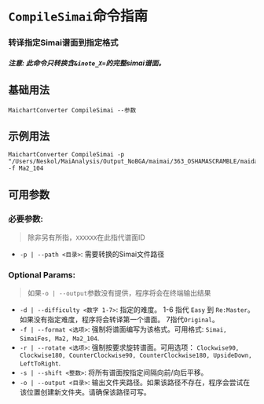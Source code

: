 # `CompileSimai`命令指南

### 转译指定Simai谱面到指定格式

#### _注意: 此命令只转换含`&inote_X=`的完整simai谱面。_

## 基础用法

    MaichartConverter CompileSimai --参数

## 示例用法

    MaichartConverter CompileSimai -p "/Users/Neskol/MaiAnalysis/Output_NoBGA/maimai/363_OSHAMASCRAMBLE/maidata.txt" -f Ma2_104

## 可用参数

### 必要参数:

> 除非另有所指，`XXXXXX`在此指代谱面ID

- `-p | --path <目录>`: 需要转换的Simai文件路径

### Optional Params:

> 如果`-o | --output`参数没有提供，程序将会在终端输出结果

- `-d | --difficulty <数字 1-7>`: 指定的难度。 1-6 指代 `Easy` 到 `Re:Master`。 如果没有指定难度，程序将会转译第一个谱面。
  7指代`Original`。
- `-f | --format <选项>`: 强制将谱面编写为该格式。可用格式: `Simai, SimaiFes, Ma2, Ma2_104`.
- `-r | --rotate <选项>`:
  强制按要求旋转谱面。可用选项： `Clockwise90, Clockwise180, CounterClockwise90, CounterClockwise180, UpsideDown, LeftToRight`.
- `-s | --shift <整数>`: 将所有谱面按指定间隔向前/向后平移。
- `-o | --output <目录>`: 输出文件夹路径。如果该路径不存在，程序会尝试在该位置创建新文件夹。请确保该路径可写。

